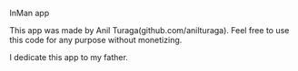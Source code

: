 InMan app

This app was made by Anil Turaga(github.com/anilturaga).
Feel free to use this code for any purpose without monetizing.

I dedicate this app to my father.
